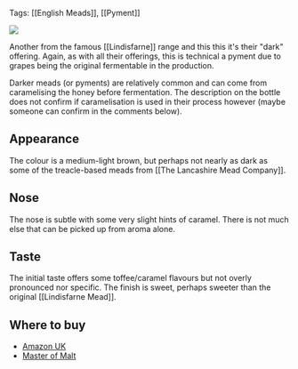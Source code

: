 Tags: [[English Meads]], [[Pyment]]

![](https://www.masterofmalt.com/mead/lindisfarne/lindisfarne-dark-mead.jpg)

Another from the famous [[Lindisfarne]] range and this this it's their "dark" offering. Again, as with all their offerings, this is technical a pyment
due to grapes being the original fermentable in the production.

<!-- PELICAN_END_SUMMARY -->

Darker meads (or pyments) are relatively common and can come from caramelising the honey before fermentation. The description on the bottle does not confirm if caramelisation is used in their process however (maybe someone can confirm in the comments below).

## Appearance

The colour is a medium-light brown, but perhaps not nearly as dark as some of the treacle-based meads from [[The Lancashire Mead Company]].

## Nose

The nose is subtle with some very slight hints of caramel. There is not much else that can be picked up from aroma alone.

## Taste

The initial taste offers some toffee/caramel flavours but not overly
pronounced nor specific. The finish is sweet, perhaps sweeter than the original [[Lindisfarne Mead]].

## Where to buy

- [Amazon UK](https://www.amazon.co.uk/Lindisfarne-Dark-Mead-70cl/dp/B01NH2U9O0/ref=as_li_ss_tl?s=grocery&ie=UTF8&qid=1513035781&sr=1-3&keywords=lindisfarne&linkCode=ll1&tag=traditionalmead-21&linkId=482a17cf1891cb6a945783b339147958)
- [Master of Malt](https://scripts.affiliatefuture.com/AFClick.asp?affiliateID=345342&merchantID=7042&programmeID=25000&mediaID=0&tracking=&afsource=60&url=https%3a%2f%2fwww.masterofmalt.com%2fmead%2flindisfarne%2flindisfarne-dark-mead%2f%3fsrh%3d1)
